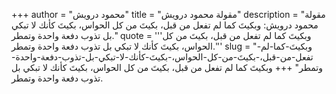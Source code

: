 +++
author = "محمود درويش"
title = "مقولة محمود درويش"
description = "مقولة محمود درويش: وبكيتَ كما لم تفعل من قبل، بكيتَ من كل الحواس، بكيتَ كأنك لا تبكي بل تذوب دفعة واحدة وتمطر."
quote = '''وبكيتَ كما لم تفعل من قبل، بكيتَ من كل الحواس، بكيتَ كأنك لا تبكي بل تذوب دفعة واحدة وتمطر.'''
slug = "وبكيتَ-كما-لم-تفعل-من-قبل،-بكيتَ-من-كل-الحواس،-بكيتَ-كأنك-لا-تبكي-بل-تذوب-دفعة-واحدة-وتمطر"
+++
وبكيتَ كما لم تفعل من قبل، بكيتَ من كل الحواس، بكيتَ كأنك لا تبكي بل تذوب دفعة واحدة وتمطر.
